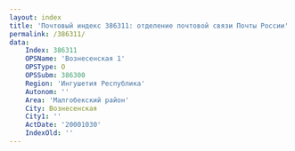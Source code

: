 ```yaml
---
layout: index
title: 'Почтовый индекс 386311: отделение почтовой связи Почты России'
permalink: /386311/
data:
    Index: 386311
    OPSName: 'Вознесенская 1'
    OPSType: О
    OPSSubm: 386300
    Region: 'Ингушетия Республика'
    Autonom: ''
    Area: 'Малгобекский район'
    City: Вознесенская
    City1: ''
    ActDate: '20001030'
    IndexOld: ''
---
```

